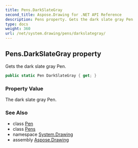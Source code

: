 ```yaml
---
title: Pens.DarkSlateGray
second_title: Aspose.Drawing for .NET API Reference
description: Pens property. Gets the dark slate gray Pen
type: docs
weight: 360
url: /net/system.drawing/pens/darkslategray/
---
```

## Pens.DarkSlateGray property

Gets the dark slate gray Pen.

```csharp
public static Pen DarkSlateGray { get; }
```

### Property Value

The dark slate gray Pen.

### See Also

* class [Pen](../../pen/)
* class [Pens](../)
* namespace [System.Drawing](../../pens/)
* assembly [Aspose.Drawing](../../../)


